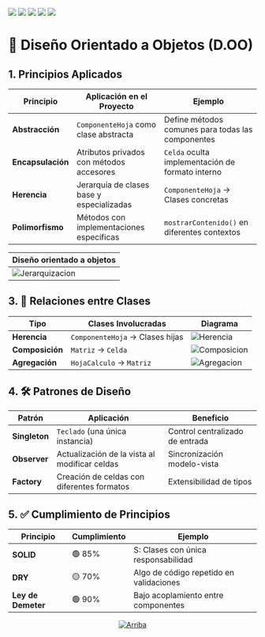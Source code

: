 [![](https://img.shields.io/badge/-Inicio-FFF?style=flat&logo=Emlakjet&logoColor=black)](/README.md) [![](https://img.shields.io/badge/-Entrega_1-FFF?style=flat&logo=openstreetmap&logoColor=black)](/documentos/entregas.d.md) [![](https://img.shields.io/badge/-Entrega_2-FFF?style=flat&logo=openstreetmap&logoColor=black)](/documentos/entregas.dM.md)  [![](https://img.shields.io/badge/-Entrega_3-FFF?style=flat&logo=openstreetmap&logoColor=black)](/documentos/entregas.dOO.md)  [![](https://img.shields.io/badge/-Entrega_4-FFF?style=flat&logo=openstreetmap&logoColor=black)]()


# 🧬 Diseño Orientado a Objetos (D.OO)

## 1. Principios Aplicados

| Principio | Aplicación en el Proyecto | Ejemplo |
|-----------|---------------------------|---------|
| **Abstracción** | `ComponenteHoja` como clase abstracta | Define métodos comunes para todas las componentes |
| **Encapsulación** | Atributos privados con métodos accesores | `Celda` oculta implementación de formato interno |
| **Herencia** | Jerarquía de clases base y especializadas | `ComponenteHoja` → Clases concretas |
| **Polimorfismo** | Métodos con implementaciones específicas | `mostrarContenido()` en diferentes contextos |



| Diseño orientado a objetos|
|-|
|![Jerarquizacion](/images/modelosUML/DiseñoObjetos.svg)

## 3. 🔗 Relaciones entre Clases

| Tipo | Clases Involucradas | Diagrama |
|------|---------------------|----------|
| **Herencia** | `ComponenteHoja` → Clases hijas | ![Herencia](/images/modelosUML/HerenciaOO.svg) |
| **Composición** | `Matriz` → `Celda` | ![Composicion](/images/modelosUML/ComposicionOO.svg) |
| **Agregación** | `HojaCalculo` → `Matriz` | ![Agregacion](/images/modelosUML/AgregacionOO.svg) |

## 4. 🛠️ Patrones de Diseño

| Patrón | Aplicación | Beneficio |
|--------|------------|-----------|
| **Singleton** | `Teclado` (una única instancia) | Control centralizado de entrada |
| **Observer** | Actualización de la vista al modificar celdas | Sincronización modelo-vista |
| **Factory** | Creación de celdas con diferentes formatos | Extensibilidad de tipos |

## 5. ✅ Cumplimiento de Principios 

| Principio | Cumplimiento | Ejemplo |
|-----------|--------------|---------|
| **SOLID** | 🟢 85% | S: Clases con única responsabilidad |
| **DRY** | 🟡 70% | Algo de código repetido en validaciones |
| **Ley de Demeter** | 🟢 90% | Bajo acoplamiento entre componentes |

<div align=center>

[![Arriba](https://img.shields.io/badge/-Volver_Arriba-5D5D5D?style=flat)](#diseño-orientado-a-objetos-doo)

</div>